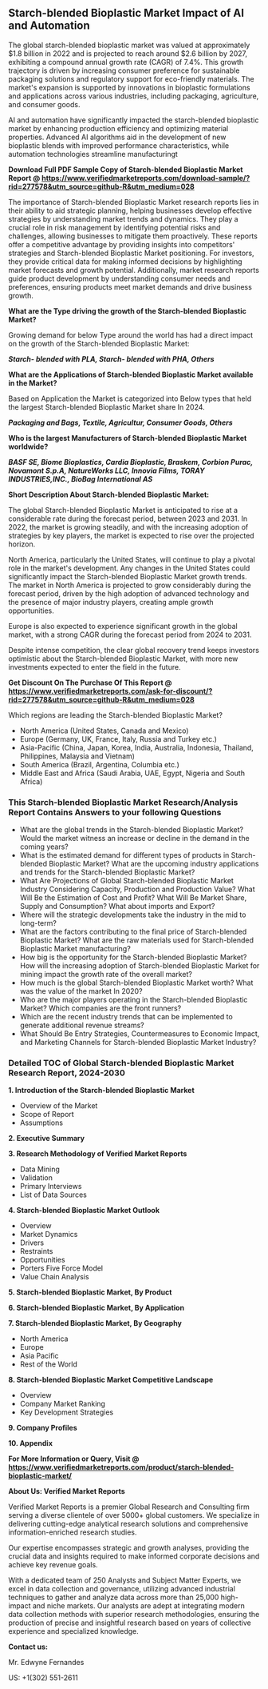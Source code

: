 <h2>Starch-blended Bioplastic Market Impact of AI and Automation</h2><p>The global starch-blended bioplastic market was valued at approximately $1.8 billion in 2022 and is projected to reach around $2.6 billion by 2027, exhibiting a compound annual growth rate (CAGR) of 7.4%. This growth trajectory is driven by increasing consumer preference for sustainable packaging solutions and regulatory support for eco-friendly materials. The market's expansion is supported by innovations in bioplastic formulations and applications across various industries, including packaging, agriculture, and consumer goods.</p><p>AI and automation have significantly impacted the starch-blended bioplastic market by enhancing production efficiency and optimizing material properties. Advanced AI algorithms aid in the development of new bioplastic blends with improved performance characteristics, while automation technologies streamline manufacturingt</p><p id="" class=""><strong>Download Full PDF Sample Copy of Starch-blended Bioplastic Market Report @ <a href="https://www.verifiedmarketreports.com/download-sample/?rid=277578&utm_source=github-R&utm_medium=028" target="_blank">https://www.verifiedmarketreports.com/download-sample/?rid=277578&utm_source=github-R&utm_medium=028</a></strong></p><p>The importance of&nbsp;Starch-blended Bioplastic Market research reports lies in their ability to aid strategic planning, helping businesses develop effective strategies by understanding market trends and dynamics. They play a crucial role in risk management by identifying potential risks and challenges, allowing businesses to mitigate them proactively. These reports offer a competitive advantage by providing insights into competitors' strategies and Starch-blended Bioplastic Market positioning. For investors, they provide critical data for making informed decisions by highlighting market forecasts and growth potential. Additionally, market research reports guide product development by understanding consumer needs and preferences, ensuring products meet market demands and drive business growth.</p><p><strong>What are the&nbsp;Type driving the growth of the Starch-blended Bioplastic Market?</strong></p><p id="" class="">Growing demand for below Type around the world has had a direct impact on the growth of the Starch-blended Bioplastic Market:</p><em><strong>Starch- blended with PLA, Starch- blended with PHA, Others</strong></em></p><strong>What are the&nbsp;Applications&nbsp;of Starch-blended Bioplastic Market available in the Market?</strong></p><p id="" class="">Based on Application the Market is categorized into Below types that held the largest Starch-blended Bioplastic Market share In 2024.</p><em><strong>Packaging and Bags, Textile, Agricultur, Consumer Goods, Others</strong></em></p><strong>Who is the largest Manufacturers of Starch-blended Bioplastic Market worldwide?</strong></p><p><em><strong>BASF SE, Biome Bioplastics, Cardia Bioplastic, Braskem, Corbion Purac, Novamont S.p.A, NatureWorks LLC, Innovia Films, TORAY INDUSTRIES,INC., BioBag International AS</strong></em></p><p id="" class=""><strong>Short Description About Starch-blended Bioplastic Market:</strong></p><p>The global Starch-blended Bioplastic Market is anticipated to rise at a considerable rate during the forecast period, between 2023 and 2031. In 2022, the market is growing steadily, and with the increasing adoption of strategies by key players, the market is expected to rise over the projected horizon.</p><p>North America, particularly the United States, will continue to play a pivotal role in the market's development. Any changes in the United States could significantly impact the Starch-blended Bioplastic Market growth trends. The market in North America is projected to grow considerably during the forecast period, driven by the high adoption of advanced technology and the presence of major industry players, creating ample growth opportunities.</p><p>Europe is also expected to experience significant growth in the global market, with a strong CAGR during the forecast period from 2024 to 2031.</p><p>Despite intense competition, the clear global recovery trend keeps investors optimistic about the Starch-blended Bioplastic Market, with more new investments expected to enter the field in the future.</p><p id="" class=""><strong>Get Discount On The Purchase Of This Report @ <a href="https://www.verifiedmarketreports.com/ask-for-discount/?rid=277578&utm_source=github-R&utm_medium=028" target="_blank">https://www.verifiedmarketreports.com/ask-for-discount/?rid=277578&utm_source=github-R&utm_medium=028</a></strong></p>Which regions are leading the Starch-blended Bioplastic Market?</p><ul><li>North America (United States, Canada and Mexico)</li><li>Europe (Germany, UK, France, Italy, Russia and Turkey etc.)</li><li>Asia-Pacific (China, Japan, Korea, India, Australia, Indonesia, Thailand, Philippines, Malaysia and Vietnam)</li><li>South America (Brazil, Argentina, Columbia etc.)</li><li>Middle East and Africa (Saudi Arabia, UAE, Egypt, Nigeria and South Africa)</li></ul><h3 id="" class="">This Starch-blended Bioplastic Market Research/Analysis Report Contains Answers to your following Questions</h3><ul><li>What are the global trends in the Starch-blended Bioplastic Market? Would the market witness an increase or decline in the demand in the coming years?</li><li>What is the estimated demand for different types of products in Starch-blended Bioplastic Market? What are the upcoming industry applications and trends for the Starch-blended Bioplastic Market?</li><li>What Are Projections of Global Starch-blended Bioplastic Market Industry Considering Capacity, Production and Production Value? What Will Be the Estimation of Cost and Profit? What Will Be Market Share, Supply and Consumption? What about imports and Export?</li><li>Where will the strategic developments take the industry in the mid to long-term?</li><li>What are the factors contributing to the final price of Starch-blended Bioplastic Market? What are the raw materials used for Starch-blended Bioplastic Market manufacturing?</li><li>How big is the opportunity for the Starch-blended Bioplastic Market? How will the increasing adoption of Starch-blended Bioplastic Market for mining impact the growth rate of the overall market?</li><li>How much is the global Starch-blended Bioplastic Market worth? What was the value of the market In 2020?</li><li>Who are the major players operating in the Starch-blended Bioplastic Market? Which companies are the front runners?</li><li>Which are the recent industry trends that can be implemented to generate additional revenue streams?</li><li>What Should Be Entry Strategies, Countermeasures to Economic Impact, and Marketing Channels for Starch-blended Bioplastic Market Industry?</li></ul><h3 id="" class="">Detailed TOC of Global Starch-blended Bioplastic Market Research Report, 2024-2030</h3><p id="" class=""><strong>1. Introduction of the Starch-blended Bioplastic Market</strong></p><ul><li>Overview of the Market</li><li>Scope of Report</li><li>Assumptions</li></ul><p id="" class=""><strong>2. Executive Summary</strong></p><p id="" class=""><strong>3. Research Methodology of Verified Market Reports</strong></p><ul><li>Data Mining</li><li>Validation</li><li>Primary Interviews</li><li>List of Data Sources</li></ul><p id="" class=""><strong>4. Starch-blended Bioplastic Market Outlook</strong></p><ul><li>Overview</li><li>Market Dynamics</li><li>Drivers</li><li>Restraints</li><li>Opportunities</li><li>Porters Five Force Model</li><li>Value Chain Analysis</li></ul><p id="" class=""><strong>5. Starch-blended Bioplastic Market, By Product</strong></p><p id="" class=""><strong>6. Starch-blended Bioplastic Market, By Application</strong></p><p id="" class=""><strong>7. Starch-blended Bioplastic Market, By Geography</strong></p><ul><li>North America</li><li>Europe</li><li>Asia Pacific</li><li>Rest of the World</li></ul><p id="" class=""><strong>8. Starch-blended Bioplastic Market Competitive Landscape</strong></p><ul><li>Overview</li><li>Company Market Ranking</li><li>Key Development Strategies</li></ul><p id="" class=""><strong>9. Company Profiles</strong></p><p id="" class=""><strong>10. Appendix</strong></p><p id="" class=""><strong>For More Information or Query, Visit @ <a href="https://www.verifiedmarketreports.com/product/starch-blended-bioplastic-market/" target="_blank">https://www.verifiedmarketreports.com/product/starch-blended-bioplastic-market/</a></strong></p><p id="" class=""><strong>About Us: Verified Market Reports</strong></p><p id="" class="">Verified Market Reports is a premier Global Research and Consulting firm serving a diverse clientele of over 5000+ global customers. We specialize in delivering cutting-edge analytical research solutions and comprehensive information-enriched research studies.</p><p id="" class="">Our expertise encompasses strategic and growth analyses, providing the crucial data and insights required to make informed corporate decisions and achieve key revenue goals.</p><p id="" class="">With a dedicated team of 250 Analysts and Subject Matter Experts, we excel in data collection and governance, utilizing advanced industrial techniques to gather and analyze data across more than 25,000 high-impact and niche markets. Our analysts are adept at integrating modern data collection methods with superior research methodologies, ensuring the production of precise and insightful research based on years of collective experience and specialized knowledge.</p><p id="" class=""><strong>Contact us:</strong></p><p id="" class="">Mr. Edwyne Fernandes</p><p id="" class="">US: +1(302) 551-2611</p>